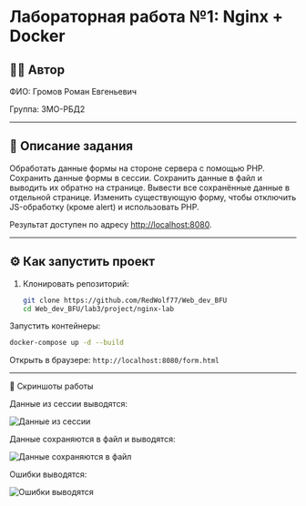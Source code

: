 # Лабораторная работа №1: Nginx + Docker

## 👩‍💻 Автор
ФИО: Громов Роман Евгеньевич

Группа: 3МО-РБД2

---

## 📌 Описание задания
Обработать данные формы на стороне сервера с помощью PHP. Сохранить данные формы в сессии. Сохранить данные в файл и выводить их обратно на странице. Вывести все сохранённые данные в отдельной странице.
Изменить существующую форму, чтобы отключить JS-обработку (кроме alert) и использовать PHP.


Результат доступен по адресу [http://localhost:8080](http://localhost:8080).

---

## ⚙️ Как запустить проект

1. Клонировать репозиторий:
   ```bash
   git clone https://github.com/RedWolf77/Web_dev_BFU
   cd Web_dev_BFU/lab3/project/nginx-lab
Запустить контейнеры:
```bash
docker-compose up -d --build
```
Открыть в браузере:
```http://localhost:8080/form.html```

---

📸 Скриншоты работы

Данные из сессии выводятся:

![Данные из сессии](https://github.com/RedWolf77/Web_dev_BFU/blob/main/screenshots/lab2/session.png)

Данные сохраняются в файл и выводятся:

![Данные сохраняются в файл](https://github.com/RedWolf77/Web_dev_BFU/blob/main/screenshots/lab2/save.png)

Ошибки выводятся:

![Ошибки выводятся](https://github.com/RedWolf77/Web_dev_BFU/blob/main/screenshots/lab2/errors.png)